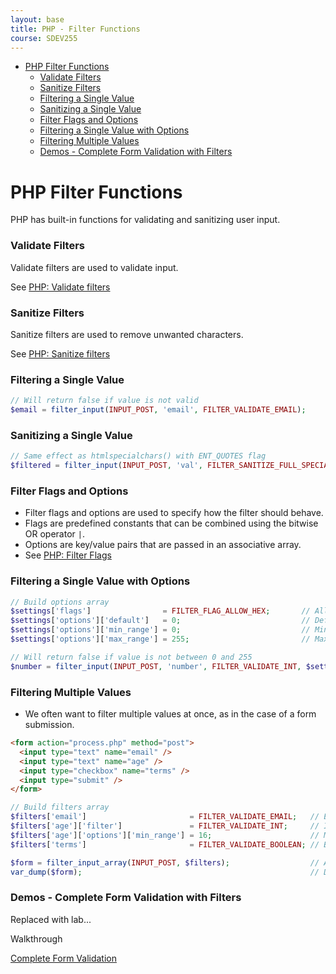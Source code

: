 ```yaml
---
layout: base
title: PHP - Filter Functions
course: SDEV255
---
```


- [PHP Filter Functions](#php-filter-functions)
  - [Validate Filters](#validate-filters)
  - [Sanitize Filters](#sanitize-filters)
  - [Filtering a Single Value](#filtering-a-single-value)
  - [Sanitizing a Single Value](#sanitizing-a-single-value)
  - [Filter Flags and Options](#filter-flags-and-options)
  - [Filtering a Single Value with Options](#filtering-a-single-value-with-options)
  - [Filtering Multiple Values](#filtering-multiple-values)
  - [Demos - Complete Form Validation with Filters](#demos---complete-form-validation-with-filters)

# PHP Filter Functions

PHP has built-in functions for validating and sanitizing user input.

### Validate Filters

Validate filters are used to validate input.

See [PHP: Validate filters](https://www.php.net/manual/en/filter.filters.validate.php)

### Sanitize Filters

Sanitize filters are used to remove unwanted characters.

See [PHP: Sanitize filters](https://www.php.net/manual/en/filter.filters.sanitize.php)

### Filtering a Single Value

```php
// Will return false if value is not valid
$email = filter_input(INPUT_POST, 'email', FILTER_VALIDATE_EMAIL);
```

### Sanitizing a Single Value

```php
// Same effect as htmlspecialchars() with ENT_QUOTES flag
$filtered = filter_input(INPUT_POST, 'val', FILTER_SANITIZE_FULL_SPECIAL_CHARS);
```

### Filter Flags and Options

- Filter flags and options are used to specify how the filter should behave.
- Flags are predefined constants that can be combined using the bitwise OR operator `|`.
- Options are key/value pairs that are passed in an associative array.
- See [PHP: Filter Flags](https://www.php.net/manual/en/filter.filters.flags.php)

### Filtering a Single Value with Options

```php
// Build options array
$settings['flags']                = FILTER_FLAG_ALLOW_HEX;       // Allow hex flag
$settings['options']['default']   = 0;                           // Default value
$settings['options']['min_range'] = 0;                           // Min number option
$settings['options']['max_range'] = 255;                         // Max number option

// Will return false if value is not between 0 and 255
$number = filter_input(INPUT_POST, 'number', FILTER_VALIDATE_INT, $settings);
```

### Filtering Multiple Values

- We often want to filter multiple values at once, as in the case of a form submission.

```html
<form action="process.php" method="post">
  <input type="text" name="email" />
  <input type="text" name="age" />
  <input type="checkbox" name="terms" />
  <input type="submit" />
</form>
```

```php
// Build filters array
$filters['email']                       = FILTER_VALIDATE_EMAIL;   // Email filter
$filters['age']['filter']               = FILTER_VALIDATE_INT;     // Integer filter
$filters['age']['options']['min_range'] = 16;                      // Min age
$filters['terms']                       = FILTER_VALIDATE_BOOLEAN; // Boolean filter

$form = filter_input_array(INPUT_POST, $filters);                  // Apply filters
var_dump($form);                                                   // Display results
```

### Demos - Complete Form Validation with Filters

Replaced with lab...

<p class="demo">Walkthrough</p>

[Complete Form Validation](https://github.com/mpjovanovich/ivy_tech/blob/main/SDEV255_Web_Application_Development/form_filters_demo/form_filters_demo.php)

